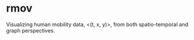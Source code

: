 # rmov
Visualizing human mobility data, &lt;(t, x, y)>, from both spatio-temporal and graph perspectives.
